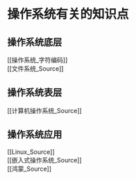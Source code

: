 # 操作系统有关的知识点
## 操作系统底层
[[操作系统_字符编码]]  
[[文件系统_Source]]  

## 操作系统表层
[[计算机操作系统_Source]]  
## 操作系统应用
[[Linux_Source]]  
[[嵌入式操作系统_Source]]  
[[鸿蒙_Source]]  
